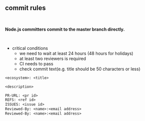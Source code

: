 ## commit rules

<br />

**Node.js committers commit to the master branch directly.**

<br />

- critical conditions
  - we need to wait at least 24 hours (48 hours for holidays)
  - at least two reviewers is required
  - CI needs to pass
  - check commit text(e.g. title should be 50 characters or less)

```txt
<ecosystem>: <title>

<description>

PR-URL: <pr id>
REFS: <ref id>
ISSUES: <issue id>
Reviewed-By: <name>:<email address>
Reviewed-By: <name>:<email address>
```
